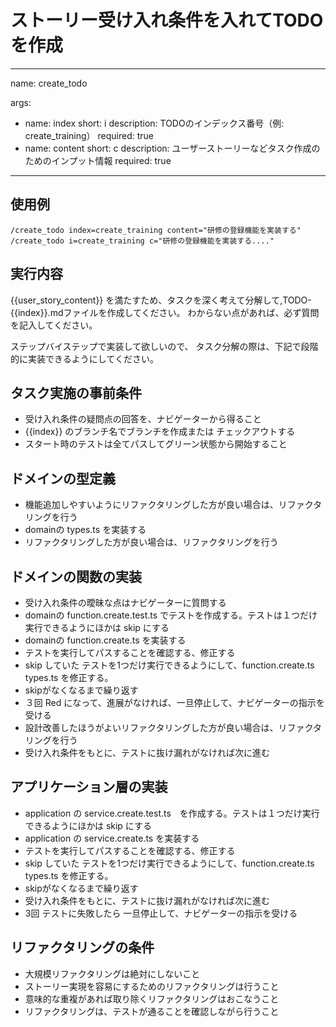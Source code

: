 # ストーリー受け入れ条件を入れてTODOを作成

---
name: create_todo

args:

- name: index
  short: i
  description: TODOのインデックス番号（例: create_training）
  required: true
- name: content
  short: c
  description: ユーザーストーリーなどタスク作成のためのインプット情報
  required: true

---

## 使用例

```
/create_todo index=create_training content="研修の登録機能を実装する"
/create_todo i=create_training c="研修の登録機能を実装する...."
```

## 実行内容

{{user_story_content}} を満たすため、タスクを深く考えて分解して,TODO-{{index}}.mdファイルを作成してください。
わからない点があれば、必ず質問を記入してください。

ステップバイステップで実装して欲しいので、
タスク分解の際は、下記で段階的に実装できるようにしてください。

## タスク実施の事前条件

* 受け入れ条件の疑問点の回答を、ナビゲーターから得ること
* {{index}} のブランチ名でブランチを作成または チェックアウトする
* スタート時のテストは全てパスしてグリーン状態から開始すること

## ドメインの型定義

* 機能追加しやすいようにリファクタリングした方が良い場合は、リファクタリングを行う
* domainの types.ts を実装する
* リファクタリングした方が良い場合は、リファクタリングを行う

## ドメインの関数の実装

* 受け入れ条件の曖昧な点はナビゲーターに質問する
* domainの function.create.test.ts でテストを作成する。テストは１つだけ実行できるようにほかは skip にする
* domainの function.create.ts を実装する
* テストを実行してパスすることを確認する、修正する
* skip していた テストを1つだけ実行できるようにして、function.create.ts types.ts を修正する。
* skipがなくなるまで繰り返す
* ３回 Red になって、進展がなければ、一旦停止して、ナビゲーターの指示を受ける
* 設計改善したほうがよいリファクタリングした方が良い場合は、リファクタリングを行う
* 受け入れ条件をもとに、テストに抜け漏れがなければ次に進む

## アプリケーション層の実装

* application の service.create.test.ts　を作成する。テストは１つだけ実行できるようにほかは skip にする
* application の service.create.ts を実装する
* テストを実行してパスすることを確認する、修正する
* skip していた テストを1つだけ実行できるようにして、function.create.ts types.ts を修正する。
* skipがなくなるまで繰り返す
* 受け入れ条件をもとに、テストに抜け漏れがなければ次に進む
* 3回 テストに失敗したら 一旦停止して、ナビゲーターの指示を受ける

## リファクタリングの条件

* 大規模リファクタリングは絶対にしないこと
* ストーリー実現を容易にするためのリファクタリングは行うこと
* 意味的な重複があれば取り除くリファクタリングはおこなうこと
* リファクタリングは、テストが通ることを確認しながら行うこと

